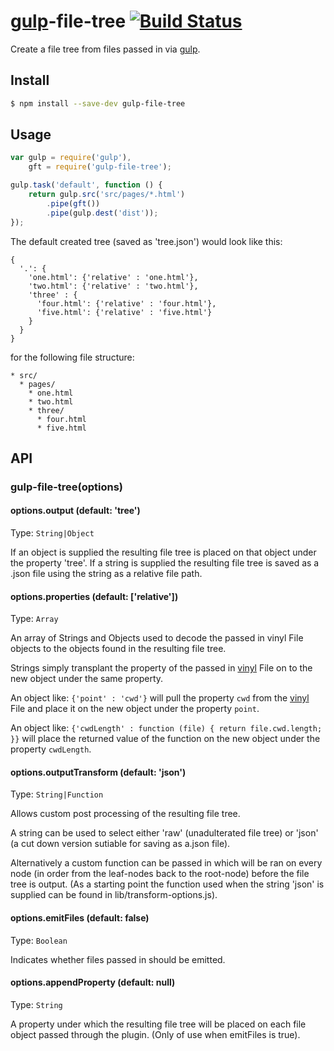 [gulp](https://github.com/wearefractal/gulp)-file-tree [![Build Status](https://travis-ci.org/iamcdonald/gulp-file-tree.svg?branch=master)](https://travis-ci.org/iamcdonald/gulp-file-tree)
==============

Create a file tree from files passed in via [gulp](https://github.com/wearefractal/gulp).

## Install

```sh
$ npm install --save-dev gulp-file-tree
```

## Usage

```js
var gulp = require('gulp'),
    gft = require('gulp-file-tree');

gulp.task('default', function () {
	return gulp.src('src/pages/*.html')
		.pipe(gft())
		.pipe(gulp.dest('dist'));
});
```
The default created tree (saved as 'tree.json') would look like this:
```
{
  '.': {
    'one.html': {'relative' : 'one.html'},
    'two.html': {'relative' : 'two.html'},
    'three' : {
      'four.html': {'relative' : 'four.html'},
      'five.html': {'relative' : 'five.html'}
    }
  }
}
```

for the following file structure: 
```
* src/
  * pages/
    * one.html
    * two.html
    * three/
      * four.html
      * five.html
```

## API

### gulp-file-tree(options)

#### options.output (default: 'tree')
Type: `String|Object`

If an object is supplied the resulting file tree is placed on that object under the property 'tree'.
If a string is supplied the resulting file tree is saved as a .json file using the string as a relative file path.

#### options.properties (default: ['relative'])
Type: `Array`

An array of Strings and Objects used to decode the passed in vinyl File objects to the objects found in the resulting file tree.

Strings simply transplant the property of the passed in [vinyl](https://github.com/wearefractal/vinyl) File on to the new object under the same property.

An object like:
`
{'point' : 'cwd'}
`
will pull the property `cwd` from the [vinyl](https://github.com/wearefractal/vinyl) File and place it on the new object under the property `point`.

An object like:
`
{'cwdLength' : function (file) {
  return file.cwd.length;
}}
`
will place the returned value of the function on the new object under the property `cwdLength`.

#### options.outputTransform (default: 'json')
Type: `String|Function`

Allows custom post processing of the resulting file tree.

A string can be used to select either 'raw' (unadulterated file tree) or 'json' (a cut down version sutiable for saving as a.json file).

Alternatively a custom function can be passed in which will be ran on every node (in order from the leaf-nodes back to the root-node) before the file tree is output. (As a starting point the function used when the string 'json' is supplied can be found in lib/transform-options.js).


#### options.emitFiles (default: false)
Type: `Boolean`

Indicates whether files passed in should be emitted.

#### options.appendProperty (default: null)
Type: `String`

A property under which the resulting file tree will be placed on each file object passed through the plugin.
(Only of use when emitFiles is true).
